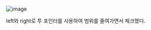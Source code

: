 ![image](https://user-images.githubusercontent.com/81174840/234017678-accc9aac-cf0d-4e46-a0bb-97f9cb38ff67.png)

left와 right로 투 포인터를 사용하여 범위를 줄여가면서 체크했다.
